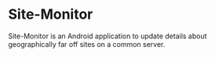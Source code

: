 # Site-Monitor
Site-Monitor is an Android application to update details about geographically far off sites on a common server.
